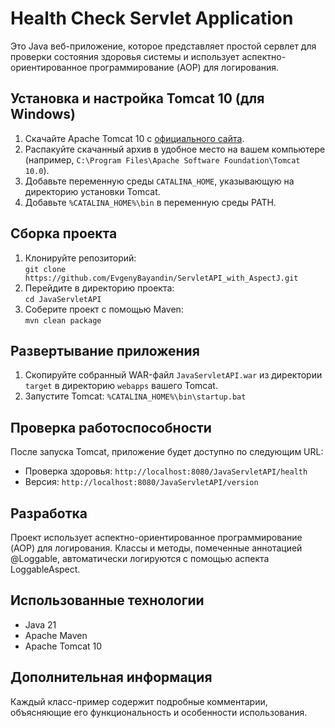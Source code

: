 # Health Check Servlet Application

Это Java веб-приложение, которое представляет простой сервлет для проверки состояния здоровья системы и использует аспектно-ориентированное программирование (AOP) для логирования.

## Установка и настройка Tomcat 10 (для Windows)

1. Скачайте Apache Tomcat 10 с [официального сайта](https://tomcat.apache.org/download-10.cgi).
2. Распакуйте скачанный архив в удобное место на вашем компьютере (например, `C:\Program Files\Apache Software Foundation\Tomcat 10.0`).
3. Добавьте переменную среды `CATALINA_HOME`, указывающую на директорию установки Tomcat.
4. Добавьте `%CATALINA_HOME%\bin` в переменную среды PATH.

## Сборка проекта

1. Клонируйте репозиторий:<br>
   `git clone https://github.com/EvgenyBayandin/ServletAPI_with_AspectJ.git`
2. Перейдите в директорию проекта:<br>
   `cd JavaServletAPI`
3. Соберите проект с помощью Maven:<br>
   `mvn clean package`

## Развертывание приложения

1. Скопируйте собранный WAR-файл `JavaServletAPI.war` из директории `target` в директорию `webapps` вашего Tomcat.
2. Запустите Tomcat:
`%CATALINA_HOME%\bin\startup.bat`

## Проверка работоспособности

После запуска Tomcat, приложение будет доступно по следующим URL:

- Проверка здоровья: `http://localhost:8080/JavaServletAPI/health`
- Версия: `http://localhost:8080/JavaServletAPI/version`

## Разработка
Проект использует аспектно-ориентированное программирование (AOP) для логирования.
Классы и методы, помеченные аннотацией @Loggable, автоматически логируются с помощью аспекта LoggableAspect.

## Использованные технологии

- Java 21
- Apache Maven
- Apache Tomcat 10

## Дополнительная информация

Каждый класс-пример содержит подробные комментарии, объясняющие его функциональность и особенности использования.